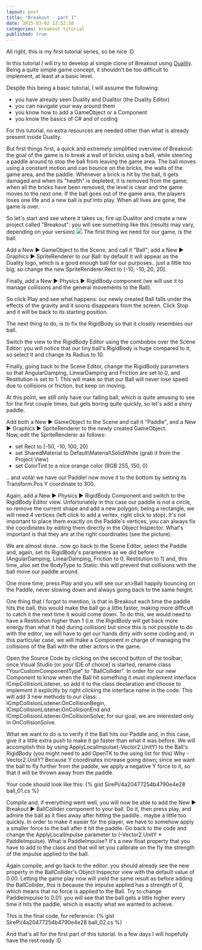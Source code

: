 ```yaml
---
layout: post
title: "Breakout - part 1"
date: 2015-03-02 13:52:58
categories: breakout tutorial
published: true
---
```


All right, this is my first tutorial series, so be nice :D

In this tutorial I will try to develop al simple clone of Breakout using <a title="" target="_blank" href="http://duality.fetzenet.de">Duality</a>.
Being a quite simple game concept, it shouldn't be too difficult to implement, at least at a basic level.

Despite this being a basic tutorial, I will assume the following:

* you have already seen Duality and Dualitor (the Duality Editor)
* you can navigate your way around them
* you know how to add a GameObject or a Component
* you know the basics of C# and of coding

For this tutorial, no extra resources are needed other than what is already present inside Duality.

But first things first, a quick and extremely simplified overview of Breakout: the goal of the game is to break a wall of bricks using a ball, while steering a paddle around to stop the ball from leaving the game area. The ball moves using a constant motion and can bounce on the bricks, the walls of the game area, and the paddle. Whenever a brick is hit by the ball, it gets damaged and when its "health" is depleted, it is removed from the game; when all the bricks have been removed, the level is clear and the game moves to the next one. If the ball goes out of the game area, the players loses one life and a new ball is put into play. When all lives are gone, the game is over.

So let's start and see where it takes us; fire up Dualitor and create a new project called "Breakout": you will see something like this (results may vary, depending on your version)
<img src="{{ site.url }}/images/breakout-part-1-1.png"></img>
The first thing we need for our game, is the ball.

Add a <xm>New &#9654; GameObject</xm> to the Scene, and call it "<xn>Ball</xn>"; add a <xm>New &#9654; Graphics &#9654; SpriteRenderer</xm> to our <xn>Ball</xn>: by default it will appear as the Duality logo, which is a good enough ball for our purposes.. just a little too big; so change the new <xp>SpriteRenderer.Rect</xp> to <xc>[-10, -10, 20, 20]</xc>.

Finally, add a <xm>New &#9654; Physics &#9654; RigidBody</xm> component (we will use it to manage collisions and the general movements to the <xn>Ball</xn>).

So click <xd>Play</xd> and see what happens: our newly created <xn>Ball</xn> falls under the effects of the gravity and it soons disappears from the screen. Click <xd>Stop</xd> and it will be back to its starting position.

The next thing to do, is to fix the <xp>RigidBody</xp> so that it closely resembles our ball.  

Switch the view to the <xd>RigidBody Editor</xd> using the combobox over the <xd>Scene Editor</xd>: you will notice that our tiny ball's <xp>RigidBody</xp> is huge compared to it, so select it and change its <xp>Radius</xp> to <xc>10</xc>.

Finally, going back to the <xd>Scene Editor</xd>, change the <xp>RigidBody</xp> parameters so that <xp>AngularDamping</xp>, <xp>LinearDamping</xp> and <xp>Friction</xp> are set to <xc>0</xc>, and <xp>Restitution</xp>
is set to <xc>1</xc>. This will make so that our <xn>Ball</xn> will never lose speed due to collisions or friction, but keep on moving.

At this point, we still only have our falling ball, which is quite amusing to see for the first couple times, but gets boring quite quickly, so let's add a shiny paddle.

Add both a <xm>New &#9654; GameObject</xm> to the Scene and call it "<xn>Paddle</xn>", and a <xm>New &#9654; Graphics &#9654; SpriteRenderer</xm> to the newly created GameObject.  
Now, edit the <xp>SpriteRenderer</xp> as follows:

* set <xp>Rect</xp> to <xc>[-50, -10, 100, 20]</xc>
* set <xp>SharedMaterial</xp> to <xc>Default\Material\SolidWhite</xc> (grab it from the <xd>Project View</xd>)
* set <xp>ColorTint</xp> to a nice orange color (RGB <xc>255, 150, 0</xc>)

.. and voil&#224;! we have our <xn>Paddle</xn>! now move it to the bottom by setting its <xp>Transform.Pos</xp> Y coordinate to <xc>300</xc>.

Again, add a <xm>New &#9654; Physics &#9654; RigidBody</xm> Component and switch to the <xd>RigidBody Editor</xd> view. Unfortunately in this case our paddle is not a circle, so remove the current shape and add a new polygon; being a rectangle, we will need 4 vertices (left click to add a vertex, right click to stop). It's not important to place them exactly on the <xn>Paddle</xn>'s vertices, you can always fix the coordinates by editing them directly in
the <xd>Object Inspector</xd>. What's important is that they are at the right coordinates (see the picture).

We are almost done.. now go back to the <xd>Scene Editor</xd>, select the <xn>Paddle</xn> and, again, set its <xp>RigidBody</xp>'s parameters as we did before (<xp>AngularDamping</xp>, <xp>LinearDamping</xp>, <xp>Friction</xp> to <xc>0</xc>, <xp>Restitution</xp> to <xc>1</xc>) and, this time, also set the <xp>BodyType</xp> to <xc>Static</xc>: this will prevent that collisions with
the ball move our paddle around.

One more time, press <xd>Play</xd> and you will see our xn>Ball</span> happily bouncing on the <xn>Paddle</xn>, never slowing down and always going back to the same height.

One thing that I forgot to mention, is that in Breakout each time the paddle hits the ball, this would make the ball go a little faster, making more difficult to catch it the next time it would come down. To do this, we would need to have a Restitution higher than 1 (i.e. the RigidBody will get back more energy than what it had during collision) but since this is not possible to do with the editor, we will have to get our hands dirty with some coding and, in this particular case, we will make a Component in charge
of managing the collisions of the Ball with the other actors in the game.

Open the Source Code by clicking on the second button of the toolbar; once Visual Studio (or your IDE of choice) is started, rename class "<xn>YourCustomComponentType</xn>" to "<xn>BallCollider</xn>". In order for our new Component to know when the Ball hit something it must implement interface <xp>ICmpCollisionListener</xp>, so add it to the class declaration and choose to implement it explicitly by right clicking the interface name in the code. This will add 3 new methods to our class: <xp> ICmpCollisionListener.OnCollisionBegin</xp>, <xp>ICmpCollisionListener.OnCollisionEnd</xp> and <xp>ICmpCollisionListener.OnCollisionSolve</xp>; for our goal, we are interested only in <xp>OnCollisionSolve</xp>.

What we want to do is to verify if the Ball hits our Paddle and, in this case, give it a little extra push to make it go faster than what it was before. We will accomplish this by using <xc>ApplyLocalImpulse(-Vector2.UnitY)</xc> to the Ball's <xp>RigidBody</xp> (you might need to add OpenTK to the using list for this) Why -Vector2.UnitY? Because Y
coordinates increase going down; since we want the ball to fly further from the paddle, we apply a negative Y force to it, so that it will be thrown away from the paddle.

Your code should look like this:
{% gist SirePi/4a20477254b4790e4e28 ball_01.cs %}

Compile and, if everything went well, you will now be able to add the <xm>New &#9654; Breakout &#9654; BallCollider</xm> component to your ball. Do it, then press play, and admire the ball as it flies away after hitting the paddle.. maybe a little too quickly. In order to make it easier for the player, we have to somehow apply a smaller force to the ball after it hit the paddle. Go back to the code and change the <xc>ApplyLocalImpulse</xc> parameter to <xc>(-Vector2.UnitY * PaddleImpulse)</xc>. What is PaddleImpulse? It's a new float property that you have to add to the class and that will let you calibrate on the fly the strength of the impulse applied to the ball.

Again compile, and go back to the editor: you should already see the new property in the <xp>BallCollider</xp>'s <xd>Object Inspector</xd> view with the default value of <xc>0.00</xc>.
Letting the game play now will yield the same result as before adding the <xp>BallCollider</xp>, this is because the impulse applied has a strength of 0, which means that no force is applied to the Ball. Try to change <xp>PaddleImpulse</xp> to <xc>0.01</xc>: you will see that the ball gets a little higher every time it hits the paddle, which is exactly what we wanted to achieve.

This is the final code, for reference:
{% gist SirePi/4a20477254b4790e4e28 ball_02.cs %}

And that's all for the first part of this tutorial. In a few days I will hopefully have the rest ready :D